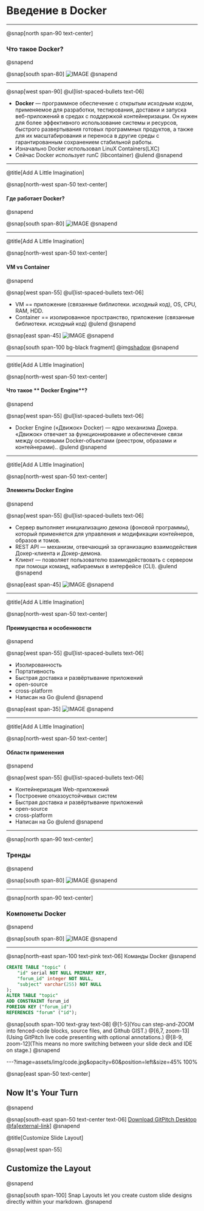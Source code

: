 # Введение в **Docker**

---
@snap[north span-90 text-center]
### Что такое **Docker**?
@snapend

@snap[south span-80]
![IMAGE](assets/img/zeppelin-small.png)
@snapend


---

@snap[west span-90]
@ul[list-spaced-bullets text-06]
- **Docker** — программное обеспечение с открытым исходным кодом, применяемое для разработки, тестирования, доставки и запуска веб-приложений в средах с поддержкой контейнеризации. Он нужен для более эффективного использование системы и ресурсов, быстрого развертывания готовых программных продуктов, а также для их масштабирования и переноса в другие среды с гарантированным сохранением стабильной работы.
- Изначально Docker использовал LinuX Containers(LXC)
- Сейчас Docker использует runC (libcontainer)
@ulend
@snapend


---

@title[Add A Little Imagination]

@snap[north-west span-50 text-center]
#### Где работает **Docker**?
@snapend

@snap[south span-80]
![IMAGE](assets/img/w-docker-work.png)
@snapend

---

@title[Add A Little Imagination]

@snap[north-west span-50 text-center]
#### VM vs Container
@snapend

@snap[west span-55]
@ul[list-spaced-bullets text-06]
- VM == приложение (связанные библиотеки. исходный код), OS, CPU, RAM, HDD.
- Container == изолированное пространство, приложение (связанные библиотеки. исходный код)
@ulend
@snapend

@snap[east span-45]
![IMAGE](assets/img/vm-vs-container.png)
@snapend

@snap[south span-100 bg-black fragment]
@img[shadow](assets/img/vm-vs-container.png)
@snapend


---

@title[Add A Little Imagination]

@snap[north-west span-50 text-center]
#### Что такое ** Docker Engine**?
@snapend

@snap[west span-55]
@ul[list-spaced-bullets text-06]
- Docker Engine («Движок» Docker) — ядро механизма Докера. «Движок» отвечает за функционирование и обеспечение связи между основными Docker-объектами (реестром, образами и контейнерами)..
@ulend
@snapend

---

@title[Add A Little Imagination]

@snap[north-west span-50 text-center]
#### Элементы **Docker Engine** 
@snapend

@snap[west span-55]
@ul[list-spaced-bullets text-06]
- Сервер выполняет инициализацию демона (фоновой программы), который применяется для управления и модификации контейнеров, образов и томов.
- REST API — механизм, отвечающий за организацию взаимодействия Докер-клиента и Докер-демона.
- Клиент — позволяет пользователю взаимодействовать с сервером при помощи команд, набираемых в интерфейсе (CLI).
@ulend
@snapend

@snap[east span-45]
![IMAGE](assets/img/docker-engine.png)
@snapend

---


@title[Add A Little Imagination]

@snap[north-west span-50 text-center]
#### Преимущества и особенновсти
@snapend

@snap[west span-55]
@ul[list-spaced-bullets text-06]
- Изолированность
- Портативность
- Быстрая доставка и развёртывание приложений
- open-source
- cross-platform
- Написан на Go
@ulend
@snapend

@snap[east span-35]
![IMAGE](assets/img/isolation-container.png)
@snapend


---

@title[Add A Little Imagination]

@snap[north-west span-50 text-center]
#### Области применения
@snapend

@snap[west span-55]
@ul[list-spaced-bullets text-06]
- Контейнеризация Web-приложений
- Построение отказоустойчивых систем
- Быстрая доставка и развёртывание приложений
- open-source
- cross-platform
- Написан на Go
@ulend
@snapend


---

@snap[north span-90 text-center]
### **Тренды**
@snapend

@snap[south span-80]
![IMAGE](assets/img/vmware-vs-docker-trends.png)
@snapend


---



@snap[north span-90 text-center]
### Компонеты **Docker**
@snapend

@snap[south span-80]
![IMAGE](assets/img/docker-architecture.png)
@snapend

----

@snap[north-east span-100 text-pink text-06]
Команды Docker
@snapend

```sql zoom-18
CREATE TABLE "topic" (
    "id" serial NOT NULL PRIMARY KEY,
    "forum_id" integer NOT NULL,
    "subject" varchar(255) NOT NULL
);
ALTER TABLE "topic"
ADD CONSTRAINT forum_id
FOREIGN KEY ("forum_id")
REFERENCES "forum" ("id");
```

@snap[south span-100 text-gray text-08]
@[1-5](You can step-and-ZOOM into fenced-code blocks, source files, and Github GIST.)
@[6,7, zoom-13](Using GitPitch live code presenting with optional annotations.)
@[8-9, zoom-12](This means no more switching between your slide deck and IDE on stage.)
@snapend


---?image=assets/img/code.jpg&opacity=60&position=left&size=45% 100%

@snap[east span-50 text-center]
## Now It's **Your** Turn
@snapend

@snap[south-east span-50 text-center text-06]
[Download GitPitch Desktop @fa[external-link]](https://gitpitch.com/docs/getting-started/tutorial/)
@snapend

@title[Customize Slide Layout]

@snap[west span-55]
## Customize the Layout
@snapend

@snap[south span-100]
Snap Layouts let you create custom slide designs directly within your markdown.
@snapend
